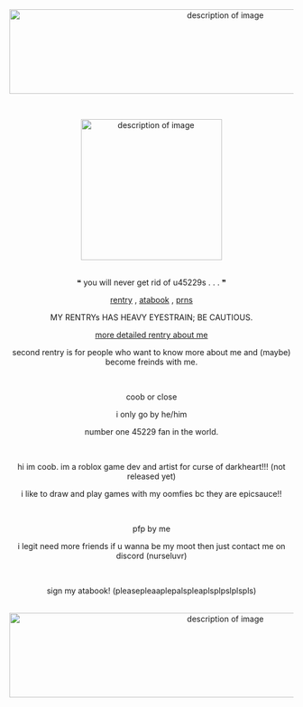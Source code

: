 <div align="center">
  <img src="https://github.com/user-attachments/assets/e752ece3-f32f-4612-bd0f-a1496ac6614e" alt="description of image" width="750" height="150">
</div>

⠀
<div align="center">
  <img src="https://github.com/user-attachments/assets/9e3f1fed-6843-4a06-b43a-809ba3587d60" alt="description of image" width="250" height="250">
</div>
⠀
<p align="center">
❝ you will never get rid of u45229s . . . ❞
</p>

<p align="center">
<a href="https://rentry.co/pairofscissors">rentry</a> , <a href="https://curseofdarkheart.atabook.org/">atabook</a> , <a href="https://pronouns.cc/@nurseluvr">prns</a>
</p>
<p align="center">
MY RENTRYs HAS HEAVY EYESTRAIN; BE CAUTIOUS.
</p>
<p align="center">
<a href="https://rentry.co/curseofdarkheart">more detailed rentry about me</a>
</p>
<p align="center">
second rentry is for people who want to know more about me and (maybe) become freinds with me.
</p>
⠀
<p align="center">
coob or close
</p>

<p align="center">
i only go by he/him
</p>

<p align="center">
number one 45229 fan in the world.
</p>
⠀
<p align="center">
hi im coob. im a roblox game dev and artist for curse of darkheart!!! (not released yet)
</p>
<p align="center">
i like to draw and play games with my oomfies bc they are epicsauce!!
</p>

⠀
<p align="center">
pfp by me
</p>

<p align="center">
i legit need more friends if u wanna be my moot then just contact me on discord (nurseluvr)
</p>

⠀
<p align="center">
sign my atabook! (pleasepleaaplepalspleaplsplpslplspls)
</p>
⠀

<div align="center">
  <img src="https://github.com/user-attachments/assets/9ae5aaf7-f4da-407d-835a-5ae06bf87358" alt="description of image" width="750" height="150">
</div>
